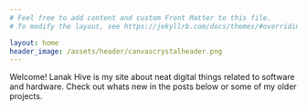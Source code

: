 ```yaml
---
# Feel free to add content and custom Front Matter to this file.
# To modify the layout, see https://jekyllrb.com/docs/themes/#overriding-theme-defaults

layout: home
header_image: /assets/header/canvascrystalheader.png
---
```

Welcome! Lanak Hive is my site about neat digital things related to software and hardware. Check out whats new in the posts below or some of my older projects.
